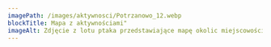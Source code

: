 ```yaml
---
imagePath: /images/aktywnosci/Potrzanowo_12.webp
blockTitle: Mapa z aktywnościami"
imageAlt: Zdjęcie z lotu ptaka przedstawiające mapę okolic miejscowości Potrzanowo. Na mapie zaznaczone są kluczowe lokalizacje przedszkole (1,7 km), szkoła podstawowa (3,2 km), plaża (0,5 km), stadnina koni (1 km), jezioro Maciejak, jezioro Włókna oraz droga na Poznań (196). Mapa ukazuje także drogi dojazdowe do Potrzanowa oraz pobliskie tereny leśne i pola.
---
```

